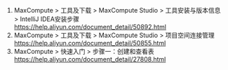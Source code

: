 

1. MaxCompute > 工具及下载 > MaxCompute Studio > 工具安装与版本信息 > IntelliJ IDEA安装步骤
    https://help.aliyun.com/document_detail/50892.html
2. MaxCompute > 工具及下载 > MaxCompute Studio > 项目空间连接管理
    https://help.aliyun.com/document_detail/50855.html
3. MaxCompute > 快速入门 > 步骤一：创建和查看表
    https://help.aliyun.com/document_detail/27808.html